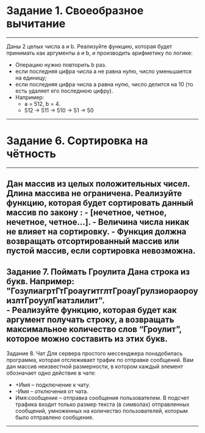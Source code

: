  # Задание 1. Своеобразное вычитание 
 --------------------------------------------
 Даны 2 целых числа a и b. 
 Реализуйте функцию, которая будет принимать как аргументы a и b, и производить арифметику по логике: 
   - Операцию нужно повторить b раз. 
   - если последняя цифра числа a не равна нулю, число уменьшается на единицу; 
   - если последняя цифра числа a равна нулю, число делится на 10 (то есть удаляет его последнюю цифру). 
   - Например:  
     - a = 512, b = 4. 
     - 512 -> 511 -> 510 -> 51 -> 50
-----------------------------------------------------
 # Задание 6. Сортировка на чётность 
----------------------------------------------------
 Дан массив из целых положительных чисел. Длина массива не ограничена. 
 Реализуйте функцию, которая будет сортировать данный массив по закону :
    -  [нечетное, четное, нечетное, четное…]. 
    - Величина числа никак не влияет на сортировку.
    - Функция должна возвращать отсортированный массив или пустой массив, если сортировка невозможна. 
---------------------------------------------    
Задание 7. Поймать Гроулита 
Дана строка из букв. Например: "ГозулиагртГтГроаугитглтГроауГрулзиораороуизлтГроуулГиатзлилит".  
    - Реализуйте функцию, которая будет как аргумент получать строку, а возвращать максимальное количество слов “Гроулит”, которое можно составить из этих букв. 
------------------------------------------------------------
Задание 8. Чат 
Для сервера простого мессенджера понадобилась программа, которая отслеживает трафик по отправке сообщений. 
Вам дан массив неизвестной размерности, в котором каждый элемент обозначает одно действие в чате: 
   - +Имя – подключение к чату. 
   - -Имя – отключения от чата. 
   - Имя:сообщение – отправка сообщения пользователем. 
 В подсчет трафика входит только размер текста (в символах) отправленных сообщений, умноженных на количество пользователей, которым было отправлено сообщение. 
 ----------------------------------
